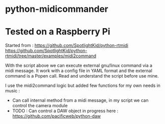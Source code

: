 # python-midicommander

# Tested on a Raspberry Pi

Started from : https://github.com/SpotlightKid/python-rtmidi
https://github.com/SpotlightKid/python-rtmidi/tree/master/examples/midi2command

With the script above we can execute external gnu/linux command via a midi message. 
It work with a config file in YAML format and the external command is a Popen call.
Read and understand the script before use mine.

I use the midi2command logic but added few functions for my own needs in music :
  - Can call internal method from a midi message, in my script we can control the camera module
  - TODO : Can control a DAW object in progress here : https://github.com/pacificweb/python-daw
